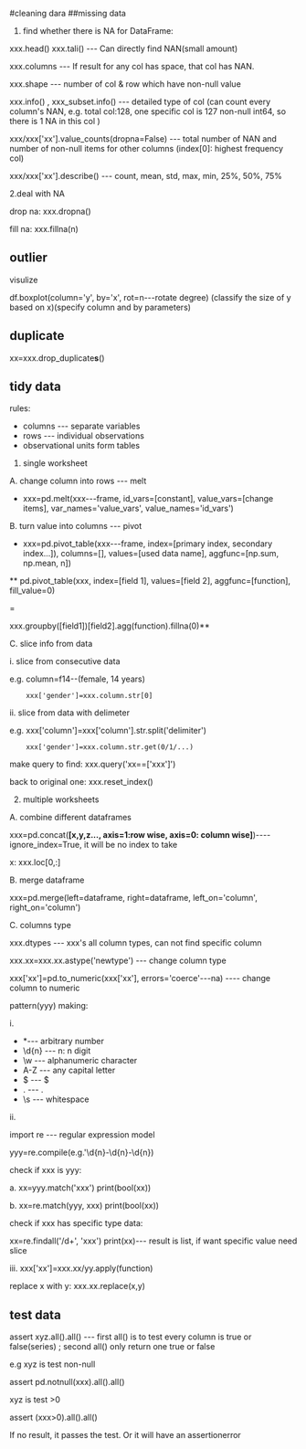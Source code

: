 #cleaning dara
##missing data
1. find whether there is NA
for DataFrame:

xxx.head()  xxx.tali() --- Can directly find NAN(small amount)

xxx.columns --- If result for any col has space, that col has NAN.  

xxx.shape --- number of col & row which have non-null value

xxx.info() , xxx_subset.info() --- detailed type of col (can count every column's NAN, e.g. total col:128, one specific col is 127 non-null int64, so there is 1 NA in this col )

xxx/xxx['xx'].value_counts(dropna=False) --- total number of NAN and number of non-null items for other columns (index[0]: highest frequency col)

xxx/xxx['xx'].describe() --- count, mean, std, max, min, 25%, 50%, 75%

2.deal with NA

drop na: xxx.dropna()

fill na: xxx.fillna(n)

## outlier
visulize

df.boxplot(column='y', by='x', rot=n---rotate degree) (classify the size of y based on x)(specify column and by parameters)

## duplicate

xx=xxx.drop_duplicate**s**() 

## tidy data

rules:
- columns --- separate variables
- rows --- individual observations
- observational units form tables

1. single worksheet

A. change column into rows --- melt

- xxx=pd.melt(xxx---frame, id_vars=[constant], value_vars=[change items], var_names='value_vars', value_names='id_vars')

B. turn value into columns --- pivot

- xxx=pd.pivot_table(xxx---frame, index=[primary index, secondary index...]), columns=[], values=[used data name], aggfunc=[np.sum, np.mean, n])

** pd.pivot_table(xxx, index=[field 1], values=[field 2], aggfunc=[function], fill_value=0)

=

xxx.groupby([field1])[field2].agg(function).fillna(0)**

C. slice info from data

i. slice from consecutive data

e.g. column=f14--(female, 14 years)
       
        xxx['gender']=xxx.column.str[0]

ii. slice from data with delimeter

e.g. xxx['column']=xxx['column'].str.split('delimiter')
 
        xxx['gender']=xxx.column.str.get(0/1/...)

make query to find: xxx.query('xx==['xxx']')

back to original one: xxx.reset_index()

2. multiple worksheets

A. combine different dataframes

xxx=pd.concat(**[**x,y,z..., axis=1:row wise, axis=0: column wise**]**)---- ignore_index=True, it will be no index to take

x: xxx.loc[0,:]

B. merge dataframe

xxx=pd.merge(left=dataframe, right=dataframe, left_on='column', right_on='column')

C. columns type

xxx.dtypes --- xxx's all column types, can not find specific column

xxx.xx=xxx.xx.astype('newtype') --- change column type

xxx['xx']=pd.to_numeric(xxx['xx'], errors='coerce'---na) ---- change column to numeric

pattern(yyy) making: 

i.

- *--- arbitrary number
- \d{n} --- n: n digit
- \w --- alphanumeric character
- A-Z --- any capital letter
- \$ --- $
- \. --- .
- \s --- whitespace

ii.

import re --- regular expression model

yyy=re.compile(e.g.'\d{n}-\d{n}-\d{n}) 

check if xxx is yyy: 

a. xx=yyy.match('xxx') 
print(bool(xx))

b. xx=re.match(yyy, xxx)
print(bool(xx))

check if xxx has specific type data:

xx=re.findall('/d+', 'xxx')  print(xx)--- result is list, if want specific value need slice

iii. xxx['xx']=xxx.xx/yy.apply(function)

replace x with y: xxx.xx.replace(x,y)

## test data

assert xyz.all().all() --- first all() is to test every column is true or false(series) ; second all() only return one true or false

e.g xyz is test non-null

assert pd.notnull(xxx).all().all()

xyz is test >0

assert (xxx>0).all().all()

If no result, it passes the test. Or it will have an assertionerror












